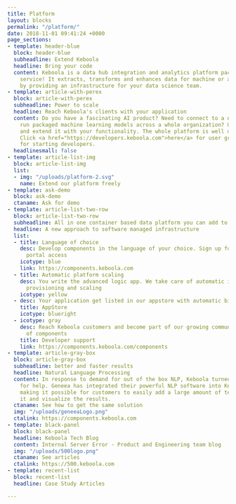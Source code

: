 ```yaml
---
title: Platform
layout: blocks
permalink: "/platform/"
date: 2018-11-01 09:41:24 +0000
page_sections:
- template: header-blue
  block: header-blue
  subheadline: Extend Keboola
  headline: Bring your code
  content: Keboola is a data hub integration and analytics platform packaged as a
    service! It extracts, transforms and enhances data for machine or analytic consumption
    by providing an infrastructure for your data science team.
- template: article-with-perex
  block: article-with-perex
  subheadline: Power to scale
  headline: Reach Keboola's clients with your application
  content: Do you have a fascinating AI product? Need to connect to a new source or
    run packaged machine learning models across a whole organization? Use our platform
    and extend it with your functionality. The whole platform is well documented.
    Click <a href="https://developers.keboola.com">here</a> for user groups support
    for starting developers.
  headlinesmall: false
- template: article-list-img
  block: article-list-img
  list:
  - img: "/uploads/platform-2.svg"
    name: Extend our platform freely
- template: ask-demo
  block: ask-demo
  ctaname: Ask for demo
- template: article-list-two-row
  block: article-list-two-row
  subheadline: All in one container based data platform you can add to
  headline: A new approach to software managed infrastructure
  list:
  - title: Language of choice
    desc: Develop components in the language of your choice. Sign up for our developer
      portal access
    icotype: blue
    link: https://components.keboola.com
  - title: Automatic platform scaling
    desc: You write the advanced logic app. We take care of automatic infrastructure
      provisioning and scaling
    icotype: yellow
  - desc: Your application get listed in our appstore with automatic billing.
    title: AppStore
    icotype: blueright
  - icotype: gray
    desc: Reach Keboola customers and become part of our growing community. See list
      of components
    title: Developer support
    link: https://components.keboola.com/components
- template: article-gray-box
  block: article-gray-box
  subheadline: better and faster results
  headline: Natural Language Processing
  content: In response to demand for out of the box NLP, Keboola turned to Geneea
    for help. Geneea has integrated their powerful NLP software into Keboola’s platform
    making it possible for customers to easily add a large amount of text, process
    it and visualize the results.
  ctaname: See how to get the same solution
  img: "/uploads/geneeaLogo.png"
  ctalink: https://components.keboola.com
- template: black-panel
  block: black-panel
  headline: Keboola Tech Blog
  content: Internal Server Error - Product and Engineering team blog
  img: "/uploads/500logo.png"
  ctaname: See articles
  ctalink: https://500.keboola.com
- template: recent-list
  block: recent-list
  headline: Case Study Articles

---
```

